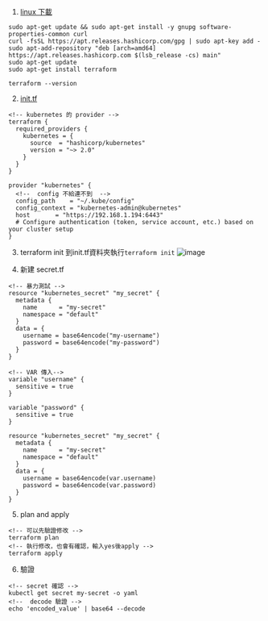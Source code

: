1. [linux 下載](https://spacelift.io/blog/how-to-install-terraform)
```
sudo apt-get update && sudo apt-get install -y gnupg software-properties-common curl
curl -fsSL https://apt.releases.hashicorp.com/gpg | sudo apt-key add -
sudo apt-add-repository "deb [arch=amd64] https://apt.releases.hashicorp.com $(lsb_release -cs) main"
sudo apt-get update
sudo apt-get install terraform

terraform --version
```
2. [init.tf](https://registry.terraform.io/providers/hashicorp/kubernetes/latest/docs)
```
<!-- kubernetes 的 provider -->
terraform {
  required_providers {
    kubernetes = {
      source  = "hashicorp/kubernetes"
      version = "~> 2.0"
    }
  }
}

provider "kubernetes" {
  <!--  config 不給連不到  -->
  config_path    = "~/.kube/config"
  config_context = "kubernetes-admin@kubernetes"
  host       = "https://192.168.1.194:6443"
  # Configure authentication (token, service account, etc.) based on your cluster setup
}
```
3. terraform init
到init.tf資料夾執行`terraform init`
![image](https://hackmd.io/_uploads/By7FCG_nA.png)

4. 新建 secret.tf
```
<!-- 暴力測試 -->
resource "kubernetes_secret" "my_secret" {
  metadata {
    name      = "my-secret"
    namespace = "default"
  }
  data = {
    username = base64encode("my-username")
    password = base64encode("my-password")
  }
}

<!-- VAR 傳入-->
variable "username" {
  sensitive = true
}

variable "password" {
  sensitive = true
}

resource "kubernetes_secret" "my_secret" {
  metadata {
    name      = "my-secret"
    namespace = "default"
  }
  data = {
    username = base64encode(var.username)
    password = base64encode(var.password)
  }
}
```
5. plan and apply
```
<!-- 可以先驗證修改 -->
terraform plan
<!-- 執行修改，也會有確認，輸入yes後apply -->
terraform apply
```
6. 驗證
```
<!-- secret 確認 -->
kubectl get secret my-secret -o yaml
<!--  decode 驗證 -->
echo 'encoded_value' | base64 --decode
```